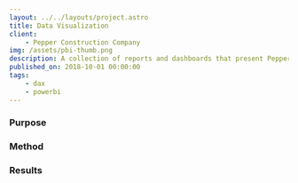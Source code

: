 ```yaml
---
layout: ../../layouts/project.astro
title: Data Visualization
client:
    - Pepper Construction Company
img: /assets/pbi-thumb.png
description: A collection of reports and dashboards that present Pepper Construction's data.
published_on: 2018-10-01 00:00:00
tags:
    - dax
    - powerbi
---
```


### Purpose

### Method

### Results
